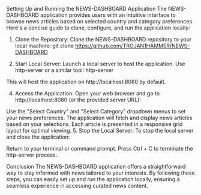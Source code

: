Setting Up and Running the NEWS-DASHBOARD Application
The NEWS-DASHBOARD application provides users with an intuitive interface to browse news articles based on selected country and category preferences. Here's a concise guide to clone, configure, and run the application locally:

1. Clone the Repository:
Clone the NEWS-DASHBOARD repository to your local machine:
git clone https://github.com/TROJAN1HAMMER/NEWS-DASHBOARD

2. Start Local Server:
Launch a local server to host the application. Use http-server or a similar tool:
http-server

This will host the application on http://localhost:8080 by default.

4. Access the Application:
Open your web browser and go to http://localhost:8080 (or the provided server URL):

Use the "Select Country" and "Select Category" dropdown menus to set your news preferences.
The application will fetch and display news articles based on your selections.
Each article is presented in a responsive grid layout for optimal viewing.
5. Stop the Local Server:
To stop the local server and close the application:

Return to your terminal or command prompt.
Press Ctrl + C to terminate the http-server process.

Conclusion
The NEWS-DASHBOARD application offers a straightforward way to stay informed with news tailored to your interests. By following these steps, you can easily set up and run the application locally, ensuring a seamless experience in accessing curated news content.
